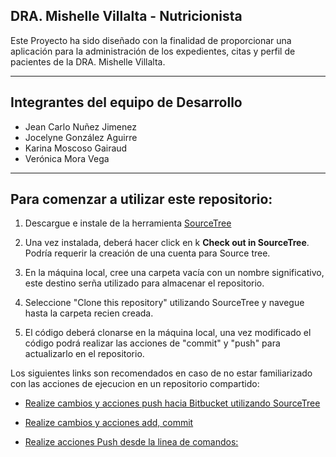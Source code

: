 ## DRA. Mishelle Villalta - Nutricionista

Este Proyecto ha sido diseñado con la finalidad de proporcionar una aplicación para la administración de los expedientes, citas y perfil de pacientes de la DRA. Mishelle Villalta. 


---

## Integrantes del equipo de Desarrollo

* Jean Carlo Nuñez Jimenez
* Jocelyne González Aguirre 
* Karina Moscoso Gairaud 
* Verónica Mora Vega


---

## Para comenzar a utilizar este repositorio:



1. Descargue e instale de la herramienta [SourceTree](https://confluence.atlassian.com/get-started-with-sourcetree/install-sourcetree-847359094.html) 

2. Una vez instalada, deberá hacer click en k **Check out in SourceTree**. Podría requerir la creación de una cuenta para Source tree.  

3. En la máquina local, cree una carpeta vacía con un nombre significativo, este destino serña utilizado para almacenar el repositorio. 

4. Seleccione "Clone this repository" utilizando SourceTree y navegue hasta la carpeta recien creada.

5. El código deberá clonarse en la máquina local, una vez modificado el código podrá realizar las acciones de "commit" y "push" para actualizarlo en el repositorio. 

Los siguientes links son recomendados en caso de no estar familiarizado con las acciones de ejecucion en un repositorio compartido:

* [Realize cambios y acciones push hacia Bitbucket utilizando SourceTree](https://confluence.atlassian.com/x/iqyBMg)

* [Realize cambios y acciones add, commit](https://confluence.atlassian.com/x/8QhODQ) 

* [Realize acciones Push desde la linea de comandos: ](https://confluence.atlassian.com/x/NQ0zDQ)